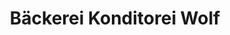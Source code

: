 ---
title: "Bäckerei Konditorei Wolf"
url: /augsburg/baeckerei-konditorei-wolf-neuburger-strasse/
shop: Bäckerei
---